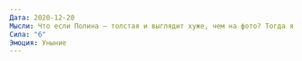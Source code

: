 ```yaml
---
Дата: 2020-12-20
Мысли: Что если Полина — толстая и выглядит хуже, чем на фото? Тогда я буду смущён, мне снова будет неловко смотреть ей в глаза. Снова будет занудный вечер, когда нужно дотерпеть до конца
Сила: "6"
Эмоция: Уныние
---
```

